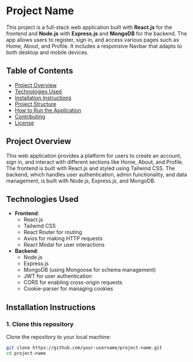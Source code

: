 # Project Name

This project is a full-stack web application built with **React.js** for the frontend and **Node.js** with **Express.js** and **MongoDB** for the backend. The app allows users to register, sign in, and access various pages such as Home, About, and Profile. It includes a responsive Navbar that adapts to both desktop and mobile devices.

## Table of Contents

- [Project Overview](#project-overview)
- [Technologies Used](#technologies-used)
- [Installation Instructions](#installation-instructions)
- [Project Structure](#project-structure)
- [How to Run the Application](#how-to-run-the-application)
- [Contributing](#contributing)
- [License](#license)

## Project Overview

This web application provides a platform for users to create an account, sign in, and interact with different sections like Home, About, and Profile. The frontend is built with React.js and styled using Tailwind CSS. The backend, which handles user authentication, admin functionality, and data management, is built with Node.js, Express.js, and MongoDB.

## Technologies Used

- **Frontend**:
  - React.js
  - Tailwind CSS
  - React Router for routing
  - Axios for making HTTP requests
  - React Modal for user interactions
- **Backend**:
  - Node.js
  - Express.js
  - MongoDB (using Mongoose for schema management)
  - JWT for user authentication
  - CORS for enabling cross-origin requests
  - Cookie-parser for managing cookies

## Installation Instructions

### 1. Clone this repository

Clone the repository to your local machine:

```bash
git clone https://github.com/your-username/project-name.git
cd project-name
